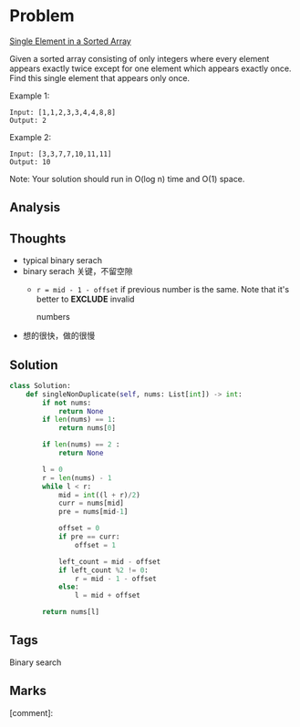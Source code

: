# Problem

[Single Element in a Sorted Array](https://leetcode.com/problems/single-element-in-a-sorted-array)

Given a sorted array consisting of only integers where every element appears exactly twice except for one element which appears exactly once. Find this single element that appears only once.

Example 1:

```text
Input: [1,1,2,3,3,4,4,8,8]
Output: 2
```

Example 2:

```text
Input: [3,3,7,7,10,11,11]
Output: 10
```

Note: Your solution should run in O\(log n\) time and O\(1\) space.

## Analysis

## Thoughts

* typical binary serach 
* binary serach 关键，不留空隙
  * `r = mid - 1 - offset` if previous number is the same. Note that it's better to **EXCLUDE** invalid 

      numbers 
* 想的很快，做的很慢

## Solution

```python
class Solution:
    def singleNonDuplicate(self, nums: List[int]) -> int:
        if not nums:
            return None
        if len(nums) == 1:
            return nums[0]

        if len(nums) == 2 :
            return None

        l = 0
        r = len(nums) - 1
        while l < r: 
            mid = int((l + r)/2)
            curr = nums[mid]
            pre = nums[mid-1]

            offset = 0
            if pre == curr:
                offset = 1

            left_count = mid - offset            
            if left_count %2 != 0:
                r = mid - 1 - offset
            else:
                l = mid + offset

        return nums[l]
```

## Tags

Binary search

## Marks

\[comment\]: 

